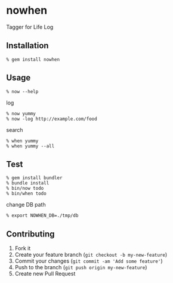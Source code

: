 nowhen
======
Tagger for Life Log


Installation
------------

    % gem install nowhen


Usage
-----

    % now --help

log

    % now yummy
    % now -log http://example.com/food

search

    % when yummy
    % when yummy --all


Test
----

    % gem install bundler
    % bundle install
    % bin/now todo
    % bin/when todo

change DB path

    % export NOWHEN_DB=./tmp/db


Contributing
------------

1. Fork it
2. Create your feature branch (`git checkout -b my-new-feature`)
3. Commit your changes (`git commit -am 'Add some feature'`)
4. Push to the branch (`git push origin my-new-feature`)
5. Create new Pull Request
